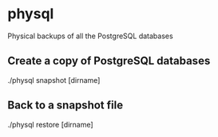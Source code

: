 # physql
Physical backups of all the PostgreSQL databases
## Create a copy of PostgreSQL databases
./physql snapshot [dirname]
## Back to a snapshot file
./physql restore [dirname]
